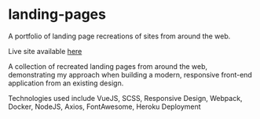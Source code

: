 # landing-pages
A portfolio of landing page recreations of sites from around the web.

Live site available [here](http://landing-pages.sjbroughton.com)

A collection of recreated landing pages from around the web, demonstrating my approach when building a modern, responsive front-end application from an existing design.

Technologies used include VueJS, SCSS, Responsive Design, Webpack, Docker, NodeJS, Axios, FontAwesome, Heroku Deployment
